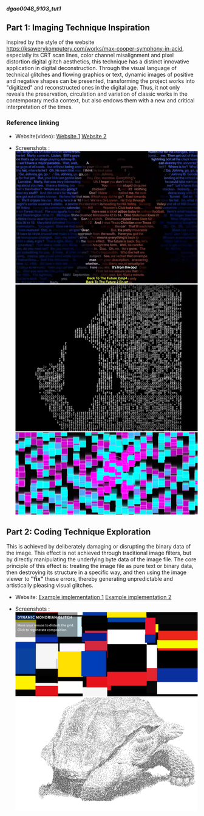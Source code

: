 ##### dgao0048_9103_tut1  

## Part 1: Imaging Technique Inspiration

Inspired by the style of the website https://ksawerykomputery.com/works/max-cooper-symphony-in-acid, especially its CRT scan lines, color channel misalignment and pixel distortion digital glitch aesthetics, this technique has a distinct innovative application in digital deconstruction. Through the visual language of technical glitches and flowing graphics or text, dynamic images of positive and negative shapes can be presented, transforming the project works into "digitized" and reconstructed ones in the digital age. Thus, it not only reveals the preservation, circulation and variation of classic works in the contemporary media context, but also endows them with a new and critical interpretation of the times.

### Reference linking
- Website(video):
[Website 1](https://srt.ksawerykomputery.pl)
[Website 2](http://xhslink.com/o/3e17CX2SjZw)

- Screenshots :
![Image 1](./readmeImages/1.png)
![Image 2](./readmeImages/2.png)
![Image 3](./readmeImages/3.png)

## Part 2: Coding Technique Exploration

This is achieved by deliberately damaging or disrupting the binary data of the image. This effect is not achieved through traditional image filters, but by directly manipulating the underlying byte data of the image file. The core principle of this effect is: treating the image file as pure text or binary data, then destroying its structure in a specific way, and then using the image viewer to **"fix"** these errors, thereby generating unpredictable and artistically pleasing visual glitches.

- Website:
[Example implementation 1](http://127.0.0.1:5501/glitch_effect/index.html)
[Example implementation 2](https://openprocessing.org/sketch/2219978/#code)

- Screenshots :
![Image 4](./readmeImages/4.png)
![Image 5](./readmeImages/5.png)
